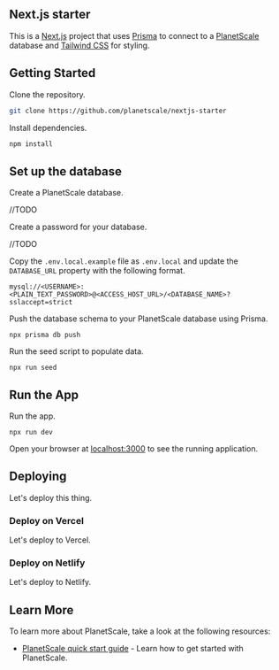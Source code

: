 ## Next.js starter

This is a [Next.js](https://nextjs.org/) project that uses [Prisma](https://www.prisma.io/) to connect to a [PlanetScale](https://planetscale.com/) database and [Tailwind CSS](https://tailwindcss.com/) for styling.

## Getting Started

Clone the repository.

```bash
git clone https://github.com/planetscale/nextjs-starter
```

Install dependencies.

```bash
npm install
```

## Set up the database

Create a PlanetScale database.

//TODO

Create a password for your database.

//TODO

Copy the `.env.local.example` file as `.env.local` and update the `DATABASE_URL` property with the following format.

```text
mysql://<USERNAME>:<PLAIN_TEXT_PASSWORD>@<ACCESS_HOST_URL>/<DATABASE_NAME>?sslaccept=strict
```

Push the database schema to your PlanetScale database using Prisma.

`npx prisma db push`

Run the seed script to populate data.

`npx run seed`

## Run the App

Run the app.

`npx run dev`

Open your browser at [localhost:3000](localhost:3000) to see the running application.

## Deploying

Let's deploy this thing.

### Deploy on Vercel

Let's deploy to Vercel.

### Deploy on Netlify

Let's deploy to Netlify.

## Learn More

To learn more about PlanetScale, take a look at the following resources:

- [PlanetScale  quick start guide](https://docs.planetscale.com/tutorials/planetscale-quick-start-guide) - Learn how to get started with PlanetScale.
